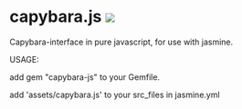 capybara.js <a title="Build at Travis CI" href="https://travis-ci.org/ragaskar/capybara.js"><img src="https://secure.travis-ci.org/ragaskar/capybara.js.png" /></a>
===========

Capybara-interface in pure javascript, for use with jasmine.

USAGE: 

add gem "capybara-js" to your Gemfile.

add 'assets/capybara.js' to your src_files in jasmine.yml
